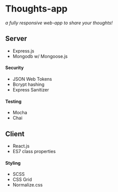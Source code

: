# Thoughts-app
*a fully responsive web-app to share your thoughts!*
## Server

- Express.js
- Mongodb w/ Mongoose.js
#### Security
- JSON Web Tokens
- Bcrypt hashing
- Express Sanitizer

#### Testing
- Mocha
- Chai


## Client

- React.js
- ES7 class properties
#### Styling
- SCSS
- CSS Grid
- Normalize.css
